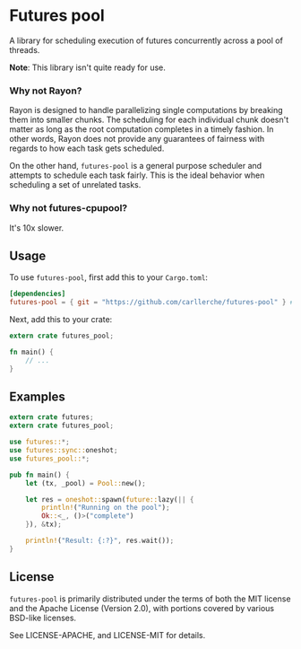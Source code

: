 # Futures pool

A library for scheduling execution of futures concurrently across a pool of
threads.

**Note**: This library isn't quite ready for use.

### Why not Rayon?

Rayon is designed to handle parallelizing single computations by breaking them
into smaller chunks. The scheduling for each individual chunk doesn't matter as
long as the root computation completes in a timely fashion. In other words,
Rayon does not provide any guarantees of fairness with regards to how each task
gets scheduled.

On the other hand, `futures-pool` is a general purpose scheduler and attempts to
schedule each task fairly. This is the ideal behavior when scheduling a set of
unrelated tasks.

### Why not futures-cpupool?

It's 10x slower.

## Usage

To use `futures-pool`, first add this to your `Cargo.toml`:

```toml
[dependencies]
futures-pool = { git = "https://github.com/carllerche/futures-pool" } # Soon on crates.io
```

Next, add this to your crate:

```rust
extern crate futures_pool;

fn main() {
    // ...
}
```
## Examples

```rust
extern crate futures;
extern crate futures_pool;

use futures::*;
use futures::sync::oneshot;
use futures_pool::*;

pub fn main() {
    let (tx, _pool) = Pool::new();

    let res = oneshot::spawn(future::lazy(|| {
        println!("Running on the pool");
        Ok::<_, ()>("complete")
    }), &tx);

    println!("Result: {:?}", res.wait());
}
```

## License

`futures-pool` is primarily distributed under the terms of both the MIT license
and the Apache License (Version 2.0), with portions covered by various BSD-like
licenses.

See LICENSE-APACHE, and LICENSE-MIT for details.
